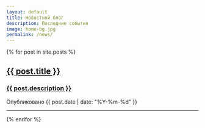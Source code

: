 ```yaml
---
layout: default
title: Новостной блог
description: Последние события
image: home-bg.jpg
permalink: /news/
---
```


{% for post in site.posts %}
  <div class="post-preview">
    <a href="{{ site.baseurl }}{{ post.url }}">
      <h2 class="post-title">
        {{ post.title }}
      </h2>
      <h3 class="post-subtitle">
        {{ post.description }}
      </h3>
    </a>
    <p class="post-meta">Опубликовано {{ post.date | date: "%Y-%m-%d" }}</p>
  </div>
  <hr>
{% endfor %}
